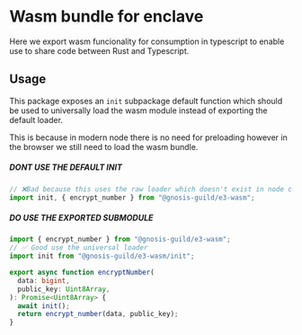 # Wasm bundle for enclave

Here we export wasm funcionality for consumption in typescript to enable use to share code between Rust and Typescript.

## Usage

This package exposes an `init` subpackage default function which should be used to universally load the wasm module instead of exporting the default loader.

This is because in modern node there is no need for preloading however in the browser we still need to load the wasm bundle.

##### DONT USE THE DEFAULT INIT

```ts
// ❌Bad because this uses the raw loader which doesn't exist in node contexts
import init, { encrypt_number } from "@gnosis-guild/e3-wasm";
```

##### DO USE THE EXPORTED SUBMODULE

```ts
import { encrypt_number } from "@gnosis-guild/e3-wasm";
// ✅ Good use the universal loader
import init from "@gnosis-guild/e3-wasm/init";

export async function encryptNumber(
  data: bigint,
  public_key: Uint8Array,
): Promise<Uint8Array> {
  await init();
  return encrypt_number(data, public_key);
}
```
